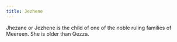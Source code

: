 ```yaml
---
title: Jezhene
---
```


Jhezane or Jezhene is the child of one of the noble ruling families of Meereen. She is older than Qezza.


